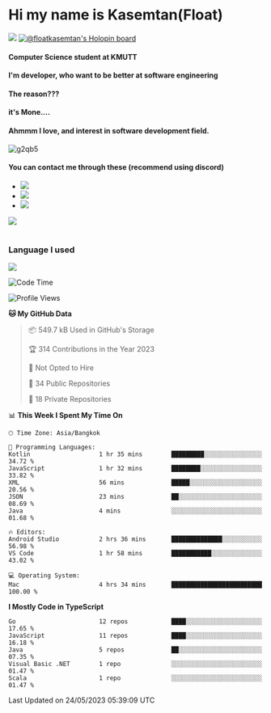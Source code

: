 # Hi my name is Kasemtan(Float)
![](https://64.media.tumblr.com/9c2a8f831efe8da556ffbf89cebb52c9/b86c1ab833a37e32-93/s1280x1920/d000dc22f75df64be2bc150f5fa69c4f6df6bb07.gifv)
[![@floatkasemtan's Holopin board](https://holopin.me/floatkasemtan)](https://holopin.io/@floatkasemtan)
#### Computer Science student at KMUTT
#### I'm developer, who want to be better at software engineering
#### The reason???
#### it's Mone.... 
#### Ahmmm I love, and interest in software development field.
![g2qb5](https://user-images.githubusercontent.com/69688279/175812510-9235eaf7-72f7-40d3-b163-56efa9aa5c6b.gif)

#### You can contact me through these (recommend using discord)
- [![](https://img.shields.io/badge/Discord-5865F2?logo=Discord&logoColor=white)](https://discordapp.com/users/278155096225742848)
- [![](https://img.shields.io/badge/Facebook-1877F2?logo=facebook&logoColor=white)](https://www.facebook.com/float.teavasirichokchai/)
- [![](https://img.shields.io/badge/linkedin-0A66C2?logo=linkedin&logoColor=white)](https://www.linkedin.com/in/floatkasemtan/)

[![](https://github-readme-stats.vercel.app/api?username=FloatKasemtan&show_icons=true&theme=nightowl)]()
#
### Language I used
[![](https://github-readme-stats.vercel.app/api/top-langs/?username=FloatKasemtan&layout=compact&theme=nightowl)]()
<!--START_SECTION:waka-->
![Code Time](http://img.shields.io/badge/Code%20Time-1%2C115%20hrs%2058%20mins-blue)

![Profile Views](http://img.shields.io/badge/Profile%20Views-0-blue)

**🐱 My GitHub Data** 

> 📦 549.7 kB Used in GitHub's Storage 
 > 
> 🏆 314 Contributions in the Year 2023
 > 
> 🚫 Not Opted to Hire
 > 
> 📜 34 Public Repositories 
 > 
> 🔑 18 Private Repositories 
 > 
📊 **This Week I Spent My Time On** 

```text
🕑︎ Time Zone: Asia/Bangkok

💬 Programming Languages: 
Kotlin                   1 hr 35 mins        █████████░░░░░░░░░░░░░░░░   34.72 % 
JavaScript               1 hr 32 mins        ████████░░░░░░░░░░░░░░░░░   33.82 % 
XML                      56 mins             █████░░░░░░░░░░░░░░░░░░░░   20.56 % 
JSON                     23 mins             ██░░░░░░░░░░░░░░░░░░░░░░░   08.69 % 
Java                     4 mins              ░░░░░░░░░░░░░░░░░░░░░░░░░   01.68 % 

🔥 Editors: 
Android Studio           2 hrs 36 mins       ██████████████░░░░░░░░░░░   56.98 % 
VS Code                  1 hr 58 mins        ███████████░░░░░░░░░░░░░░   43.02 % 

💻 Operating System: 
Mac                      4 hrs 34 mins       █████████████████████████   100.00 % 
```

**I Mostly Code in TypeScript** 

```text
Go                       12 repos            ████░░░░░░░░░░░░░░░░░░░░░   17.65 % 
JavaScript               11 repos            ████░░░░░░░░░░░░░░░░░░░░░   16.18 % 
Java                     5 repos             ██░░░░░░░░░░░░░░░░░░░░░░░   07.35 % 
Visual Basic .NET        1 repo              ░░░░░░░░░░░░░░░░░░░░░░░░░   01.47 % 
Scala                    1 repo              ░░░░░░░░░░░░░░░░░░░░░░░░░   01.47 % 
```




 Last Updated on 24/05/2023 05:39:09 UTC
<!--END_SECTION:waka-->
<!--
**FloatKasemtan/FloatKasemtan** is a ✨ _special_ ✨ repository because its `README.md` (this file) appears on your GitHub profile.

Here are some ideas to get you started:

- 🔭 I’m currently working on ...
- 🌱 I’m currently learning ...
- 👯 I’m looking to collaborate on ...
- 🤔 I’m looking for help with ...
- 💬 Ask me about ...
- 📫 How to reach me: ...
- 😄 Pronouns: ...
- ⚡ Fun fact: ...
-->
